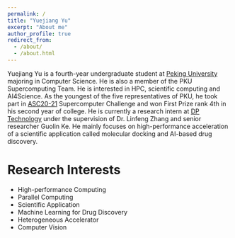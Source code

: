 ```yaml
---
permalink: /
title: "Yuejiang Yu"
excerpt: "About me"
author_profile: true
redirect_from: 
  - /about/
  - /about.html
---
```


Yuejiang Yu is a fourth-year undergraduate student at [Peking University](www.pku.edu.cn) majoring in Computer Science. He is also a member of the PKU Supercomputing Team. He is interested in HPC, scientific computing and AI4Science. As the youngest of the five representatives of PKU, he took part in [ASC20-21](http://www.asc-events.org/ASC20-21/) Supercomputer Challenge and won First Prize rank 4th in his second year of college. He is currently a research intern at [DP Technology](https://www.dp.tech/en) under the supervision of Dr. Linfeng Zhang and senior researcher Guolin Ke. He mainly focuses on high-performance acceleration of a scientific application called molecular docking and AI-based drug discovery.

Research Interests
======
* High-performance Computing
* Parallel Computing
* Scientific Application
* Machine Learning for Drug Discovery
* Heterogeneous Accelerator
* Computer Vision
